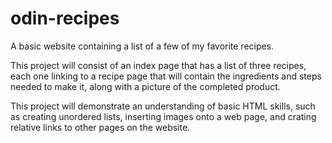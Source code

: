 # odin-recipes
A basic website containing a list of a few of my favorite recipes.

This project will consist of an index page that has a list of three recipes,
each one linking to a recipe page that will contain the ingredients and steps
needed to make it, along with a picture of the completed product.

This project will demonstrate an understanding of basic HTML skills,
such as creating unordered lists, inserting images onto a web page,
and crating relative links to other pages on the website.